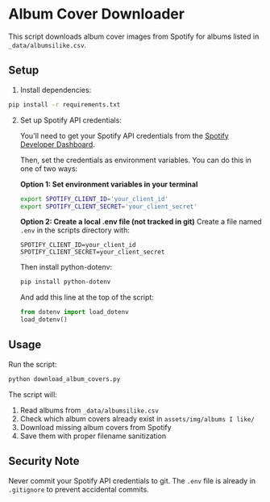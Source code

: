 # Album Cover Downloader

This script downloads album cover images from Spotify for albums listed in `_data/albumsilike.csv`.

## Setup

1. Install dependencies:
```bash
pip install -r requirements.txt
```

2. Set up Spotify API credentials:

   You'll need to get your Spotify API credentials from the [Spotify Developer Dashboard](https://developer.spotify.com/dashboard).

   Then, set the credentials as environment variables. You can do this in one of two ways:

   **Option 1: Set environment variables in your terminal**
   ```bash
   export SPOTIFY_CLIENT_ID='your_client_id'
   export SPOTIFY_CLIENT_SECRET='your_client_secret'
   ```

   **Option 2: Create a local .env file (not tracked in git)**
   Create a file named `.env` in the scripts directory with:
   ```
   SPOTIFY_CLIENT_ID=your_client_id
   SPOTIFY_CLIENT_SECRET=your_client_secret
   ```
   Then install python-dotenv:
   ```bash
   pip install python-dotenv
   ```
   And add this line at the top of the script:
   ```python
   from dotenv import load_dotenv
   load_dotenv()
   ```

## Usage

Run the script:
```bash
python download_album_covers.py
```

The script will:
1. Read albums from `_data/albumsilike.csv`
2. Check which album covers already exist in `assets/img/albums I like/`
3. Download missing album covers from Spotify
4. Save them with proper filename sanitization

## Security Note

Never commit your Spotify API credentials to git. The `.env` file is already in `.gitignore` to prevent accidental commits. 